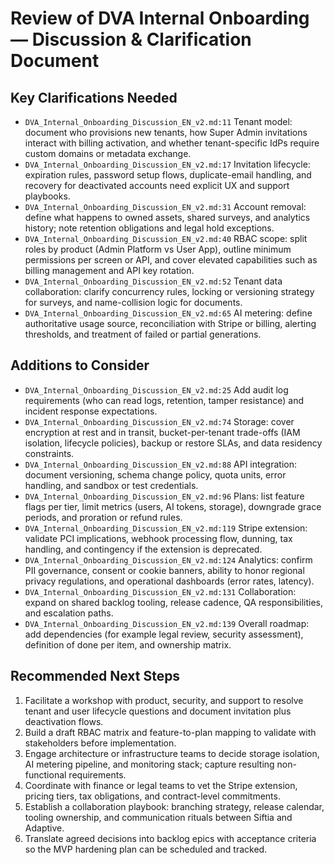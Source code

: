 # Review of DVA Internal Onboarding — Discussion & Clarification Document

## Key Clarifications Needed
- `DVA_Internal_Onboarding_Discussion_EN_v2.md:11` Tenant model: document who provisions new tenants, how Super Admin invitations interact with billing activation, and whether tenant-specific IdPs require custom domains or metadata exchange.
- `DVA_Internal_Onboarding_Discussion_EN_v2.md:17` Invitation lifecycle: expiration rules, password setup flows, duplicate-email handling, and recovery for deactivated accounts need explicit UX and support playbooks.
- `DVA_Internal_Onboarding_Discussion_EN_v2.md:31` Account removal: define what happens to owned assets, shared surveys, and analytics history; note retention obligations and legal hold exceptions.
- `DVA_Internal_Onboarding_Discussion_EN_v2.md:40` RBAC scope: split roles by product (Admin Platform vs User App), outline minimum permissions per screen or API, and cover elevated capabilities such as billing management and API key rotation.
- `DVA_Internal_Onboarding_Discussion_EN_v2.md:52` Tenant data collaboration: clarify concurrency rules, locking or versioning strategy for surveys, and name-collision logic for documents.
- `DVA_Internal_Onboarding_Discussion_EN_v2.md:65` AI metering: define authoritative usage source, reconciliation with Stripe or billing, alerting thresholds, and treatment of failed or partial generations.

## Additions to Consider
- `DVA_Internal_Onboarding_Discussion_EN_v2.md:25` Add audit log requirements (who can read logs, retention, tamper resistance) and incident response expectations.
- `DVA_Internal_Onboarding_Discussion_EN_v2.md:74` Storage: cover encryption at rest and in transit, bucket-per-tenant trade-offs (IAM isolation, lifecycle policies), backup or restore SLAs, and data residency constraints.
- `DVA_Internal_Onboarding_Discussion_EN_v2.md:88` API integration: document versioning, schema change policy, quota units, error handling, and sandbox or test credentials.
- `DVA_Internal_Onboarding_Discussion_EN_v2.md:96` Plans: list feature flags per tier, limit metrics (users, AI tokens, storage), downgrade grace periods, and proration or refund rules.
- `DVA_Internal_Onboarding_Discussion_EN_v2.md:119` Stripe extension: validate PCI implications, webhook processing flow, dunning, tax handling, and contingency if the extension is deprecated.
- `DVA_Internal_Onboarding_Discussion_EN_v2.md:124` Analytics: confirm PII governance, consent or cookie banners, ability to honor regional privacy regulations, and operational dashboards (error rates, latency).
- `DVA_Internal_Onboarding_Discussion_EN_v2.md:131` Collaboration: expand on shared backlog tooling, release cadence, QA responsibilities, and escalation paths.
- `DVA_Internal_Onboarding_Discussion_EN_v2.md:139` Overall roadmap: add dependencies (for example legal review, security assessment), definition of done per item, and ownership matrix.

## Recommended Next Steps
1. Facilitate a workshop with product, security, and support to resolve tenant and user lifecycle questions and document invitation plus deactivation flows.
2. Build a draft RBAC matrix and feature-to-plan mapping to validate with stakeholders before implementation.
3. Engage architecture or infrastructure teams to decide storage isolation, AI metering pipeline, and monitoring stack; capture resulting non-functional requirements.
4. Coordinate with finance or legal teams to vet the Stripe extension, pricing tiers, tax obligations, and contract-level commitments.
5. Establish a collaboration playbook: branching strategy, release calendar, tooling ownership, and communication rituals between Siftia and Adaptive.
6. Translate agreed decisions into backlog epics with acceptance criteria so the MVP hardening plan can be scheduled and tracked.
